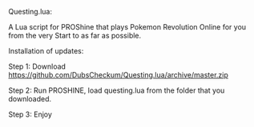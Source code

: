 Questing.lua:

A Lua script for PROShine that plays Pokemon Revolution Online for you from the very Start to as far as possible.

Installation of updates:

Step 1: Download https://github.com/DubsCheckum/Questing.lua/archive/master.zip

Step 2: Run PROSHINE, load questing.lua from the folder that you downloaded.

Step 3: Enjoy
